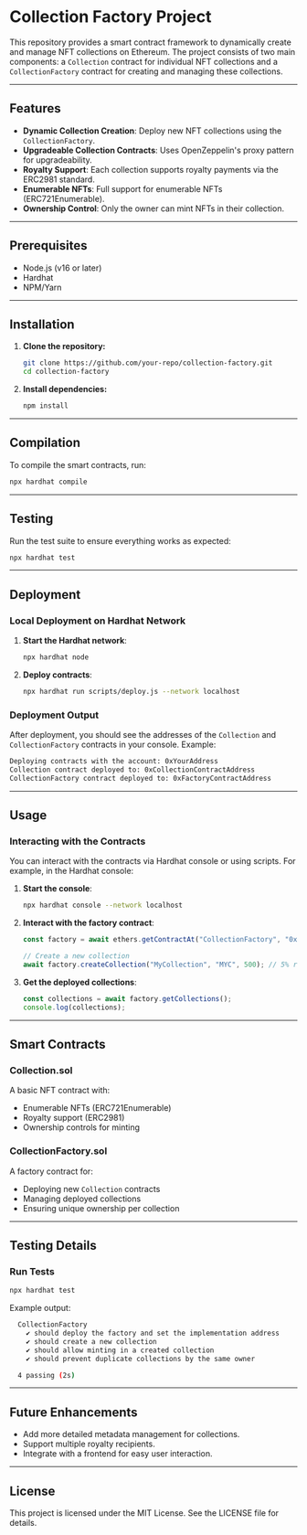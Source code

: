 # Collection Factory Project

This repository provides a smart contract framework to dynamically create and manage NFT collections on Ethereum. The project consists of two main components: a `Collection` contract for individual NFT collections and a `CollectionFactory` contract for creating and managing these collections.

---

## Features

- **Dynamic Collection Creation**: Deploy new NFT collections using the `CollectionFactory`.
- **Upgradeable Collection Contracts**: Uses OpenZeppelin's proxy pattern for upgradeability.
- **Royalty Support**: Each collection supports royalty payments via the ERC2981 standard.
- **Enumerable NFTs**: Full support for enumerable NFTs (ERC721Enumerable).
- **Ownership Control**: Only the owner can mint NFTs in their collection.

---

## Prerequisites

- Node.js (v16 or later)
- Hardhat
- NPM/Yarn

---

## Installation

1. **Clone the repository:**

   ```bash
   git clone https://github.com/your-repo/collection-factory.git
   cd collection-factory
   ```

2. **Install dependencies:**

   ```bash
   npm install
   ```

---

## Compilation

To compile the smart contracts, run:

```bash
npx hardhat compile
```

---

## Testing

Run the test suite to ensure everything works as expected:

```bash
npx hardhat test
```

---

## Deployment

### Local Deployment on Hardhat Network

1. **Start the Hardhat network**:

   ```bash
   npx hardhat node
   ```

2. **Deploy contracts**:

   ```bash
   npx hardhat run scripts/deploy.js --network localhost
   ```

### Deployment Output

After deployment, you should see the addresses of the `Collection` and `CollectionFactory` contracts in your console. Example:

```bash
Deploying contracts with the account: 0xYourAddress
Collection contract deployed to: 0xCollectionContractAddress
CollectionFactory contract deployed to: 0xFactoryContractAddress
```

---

## Usage

### Interacting with the Contracts

You can interact with the contracts via Hardhat console or using scripts. For example, in the Hardhat console:

1. **Start the console**:

   ```bash
   npx hardhat console --network localhost
   ```

2. **Interact with the factory contract**:

   ```javascript
   const factory = await ethers.getContractAt("CollectionFactory", "0xFactoryContractAddress");

   // Create a new collection
   await factory.createCollection("MyCollection", "MYC", 500); // 5% royalty
   ```

3. **Get the deployed collections**:

   ```javascript
   const collections = await factory.getCollections();
   console.log(collections);
   ```

---

## Smart Contracts

### Collection.sol

A basic NFT contract with:

- Enumerable NFTs (ERC721Enumerable)
- Royalty support (ERC2981)
- Ownership controls for minting

### CollectionFactory.sol

A factory contract for:

- Deploying new `Collection` contracts
- Managing deployed collections
- Ensuring unique ownership per collection

---

## Testing Details

### Run Tests

```bash
npx hardhat test
```

Example output:

```bash
  CollectionFactory
    ✔ should deploy the factory and set the implementation address
    ✔ should create a new collection
    ✔ should allow minting in a created collection
    ✔ should prevent duplicate collections by the same owner

  4 passing (2s)
```

---

## Future Enhancements

- Add more detailed metadata management for collections.
- Support multiple royalty recipients.
- Integrate with a frontend for easy user interaction.

---

## License

This project is licensed under the MIT License. See the LICENSE file for details.